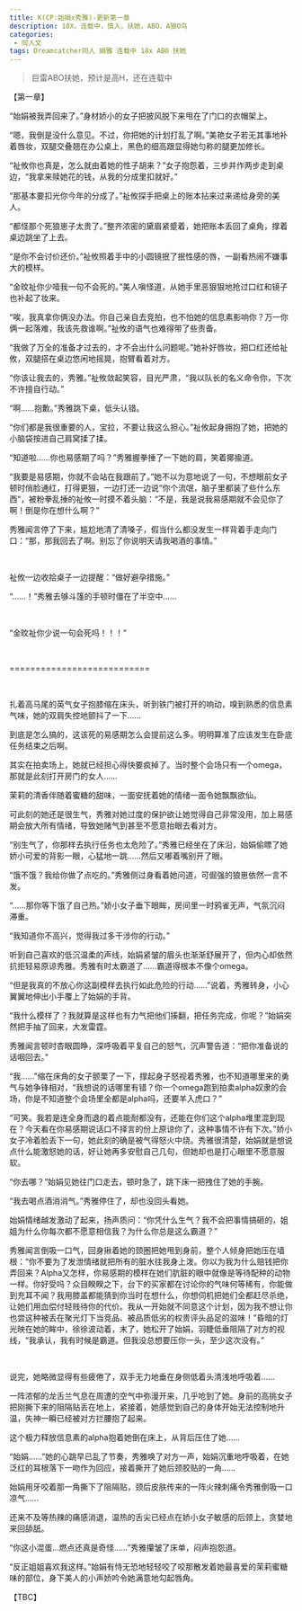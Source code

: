 ```yaml
---
title: K(CP:始娟x秀雅)-更新第一章
description: 18X，连载中，慎入，扶她，ABO，A狼O鸟
categories:
 - 同人文
tags: Dreamcatcher同人 娟雅 连载中 18x ABO 扶她
---
```


> 巨雷ABO扶她，预计是高H，还在连载中

<!-- more -->

【第一章】

<p><span style="font-weight: 400;">&ldquo;始娟被我弄回来了。&rdquo;身材娇小的女子把披风脱下来甩在了门口的衣帽架上。</span></p>
<p><span style="font-weight: 400;">&ldquo;嗯，我倒是没什么意见。不过，你把她的计划打乱了啊。&rdquo;美艳女子若无其事地补着唇妆，双腿交叠翘在办公桌上，黑色的细高跟显得她匀称的腿更加修长。</span></p>
<p><span style="font-weight: 400;">&ldquo;祉攸你也真是，怎么就由着她的性子胡来？&rdquo;女子抱怨着，三步并作两步走到桌边，&ldquo;我拿来赎她花的钱，从我的分成里扣就好。&rdquo;</span></p>
<p><span style="font-weight: 400;">&ldquo;那基本要扣光你今年的分成了。&rdquo;祉攸探手把桌上的账本拈来过来递给身旁的美人。</span></p>
<p><span style="font-weight: 400;">&ldquo;都怪那个死狼崽子太贵了。&rdquo;整齐浓密的黛眉紧蹙着，她把账本丢回了桌角，撑着桌边跳坐了上去。</span></p>
<p><span style="font-weight: 400;">&ldquo;是你不会讨价还价。&rdquo;祉攸照着手中的小圆镜抿了抿性感的唇，一副看热闹不嫌事大的模样。</span></p>
<p><span style="font-weight: 400;">&ldquo;金旼祉你少噎我一句不会死的。&rdquo;美人嗔怪道，从她手里恶狠狠地抢过口红和镜子也补起了妆来。</span></p>
<p><span style="font-weight: 400;">&ldquo;唉，我真拿你俩没办法。你自己亲自去竞拍，也不怕她的信息素影响你？万一你俩一起落难，我该先救谁啊。&rdquo;祉攸的语气也难得带了些责备。</span></p>
<p><span style="font-weight: 400;">&ldquo;我做了万全的准备才过去的，才不会出什么问题呢。&rdquo;她补好唇妆，把口红还给祉攸，双腿搭在桌边悠闲地摇晃，抱臂看着对方。</span></p>
<p><span style="font-weight: 400;">&ldquo;你该让我去的，秀雅。&rdquo;祉攸敛起笑容，目光严肃，&ldquo;我以队长的名义命令你，下次不许擅自行动。&rdquo;</span></p>
<p><span style="font-weight: 400;">&ldquo;啊&hellip;&hellip;抱歉。&rdquo;秀雅跳下桌，低头认错。</span></p>
<p><span style="font-weight: 400;">&ldquo;你们都是我很重要的人，宝拉，不要让我这么担心。&rdquo;祉攸起身拥抱了她，把她的小脑袋按进自己肩窝揉了揉。</span></p>
<p><span style="font-weight: 400;">&ldquo;知道啦&hellip;&hellip;你也易感期了吗？&rdquo;秀雅握拳捶了一下她的肩，笑着揶揄道。</span></p>
<p><span style="font-weight: 400;">&ldquo;我要是易感期，你就不会站在我跟前了。&rdquo;她不以为意地说了一句，不想眼前女子顿时俏脸通红，打得更狠，一边打还一边说&ldquo;你个流氓，脑子里都装了些什么东西&rdquo;，被粉拳乱捶的祉攸一时摸不着头脑：&ldquo;不是，我是说我易感期就不会见你了啊！倒是你在想什么啊？&rdquo;</span></p>
<p><span style="font-weight: 400;">秀雅闻言停了下来，尴尬地清了清嗓子，假当什么都没发生一样背着手走向门口：&ldquo;那，那我回去了啊。别忘了你说明天请我喝酒的事情。&rdquo;</span></p>
<p>&nbsp;</p>
<p><span style="font-weight: 400;">祉攸一边收拾桌子一边提醒：&ldquo;做好避孕措施。&rdquo;</span></p>
<p><span style="font-weight: 400;">&ldquo;&hellip;&hellip;！&rdquo;秀雅去够斗篷的手顿时僵在了半空中&hellip;&hellip;</span></p>
<p>&nbsp;</p>
<p><span style="font-weight: 400;">&ldquo;金旼祉你少说一句会死吗！！！&rdquo;</span></p>
<p>&nbsp;</p>
<p><span style="font-weight: 400;">===========================</span></p>
<p>&nbsp;</p>
<p><span style="font-weight: 400;">扎着高马尾的英气女子抱膝缩在床头，听到铁门被打开的响动，嗅到熟悉的信息素气味，她的双肩失控地颤抖了一下&hellip;&hellip;</span></p>
<p><span style="font-weight: 400;">到底是怎么搞的，这该死的易感期怎么会提前这么多。明明算准了应该发生在卧底任务结束之后啊。</span></p>
<p><span style="font-weight: 400;">其实在拍卖场上，她就已经担心得快要疯掉了。当时整个会场只有一个omega，那就是此刻打开房门的女人&hellip;&hellip;</span></p>
<p><span style="font-weight: 400;">茉莉的清香伴随着蜜糖的甜味，一面安抚着她的情绪一面令她飘飘欲仙。</span></p>
<p><span style="font-weight: 400;">可此刻的她还是很生气，秀雅对她过度的保护欲让她觉得自己非常没用，加上易感期会放大所有情绪，导致她赌气到甚至不愿意抬眼去看对方。</span></p>
<p><span style="font-weight: 400;">&ldquo;别生气了，你那样去执行任务也太危险了。&rdquo;秀雅已经坐在了床沿，始娟偷瞟了她娇小可爱的背影一眼，心猛地一跳&hellip;&hellip;然后又嘟着嘴别开了眼。</span></p>
<p><span style="font-weight: 400;">&ldquo;饿不饿？我给你做了点吃的。&rdquo;秀雅侧过身看着她问道，可倔强的狼崽依然一言不发。</span></p>
<p><span style="font-weight: 400;">&ldquo;&hellip;&hellip;那你等下饿了自己热。&rdquo;娇小女子垂下眼眸，房间里一时鸦雀无声，气氛沉闷滞重。</span></p>
<p><span style="font-weight: 400;">&ldquo;我知道你不高兴，觉得我过多干涉你的行动。&rdquo;</span></p>
<p><span style="font-weight: 400;">听到自己喜欢的低沉温柔的声线，始娟紧皱的眉头也渐渐舒展开了，但内心却依然抗拒轻易原谅秀雅。秀雅有时太霸道了&hellip;&hellip;霸道得根本不像个omega。</span></p>
<p><span style="font-weight: 400;">&ldquo;但是我真的不放心你这副模样去执行如此危险的行动&hellip;&hellip;&rdquo;说着，秀雅转身，小心翼翼地伸出小手覆上了始娟的手背。</span></p>
<p><span style="font-weight: 400;">&ldquo;我什么模样了？我就算是这样也有力气把他们揍翻，把任务完成，你呢？&rdquo;始娟突然把手抽了回来，大发雷霆。</span></p>
<p><span style="font-weight: 400;">秀雅闻言顿时杏眼圆睁，深呼吸着平复自己的怒气，沉声警告道：&ldquo;把你准备说的话咽回去。&rdquo;</span></p>
<p><span style="font-weight: 400;">&ldquo;我&hellip;&hellip;&rdquo;缩在床角的女子颤栗了一下，撑起身子怒视着秀雅，也不知道哪里来的勇气与她争锋相对，&ldquo;我想说的话哪里有错？你一个omega跑到拍卖alpha奴隶的会场，你是不知道整个会场里全都是alpha吗，还要羊入虎口？&rdquo;</span></p>
<p><span style="font-weight: 400;">&ldquo;可笑。我若是连全身而退的着点能耐都没有，还能在你们这个alpha堆里混到现在？今天看在你易感期说话口不择言的份上原谅你了，这种事情不许有下次。&rdquo;娇小女子冷着脸丢下一句，她此刻的确是被气得怒火中烧。秀雅很清楚，始娟就是想说点什么能激怒她的话，好让她再多安慰自己几句，但她却也是打心眼里不愿意服软。</span></p>
<p><span style="font-weight: 400;">&ldquo;你去哪？&rdquo;始娟见她往门口走去，顿时急了，跳下床一把拽住了她的手腕。</span></p>
<p><span style="font-weight: 400;">&ldquo;我去喝点酒消消气。&rdquo;秀雅停住了，却也没回头看她。</span></p>
<p><span style="font-weight: 400;">始娟情绪越发激动了起来，扬声质问：&ldquo;你凭什么生气？我不会把事情搞砸的，姐姐为什么你每次都不愿意相信我？为什么你总是这么霸道？&rdquo;</span></p>
<p><span style="font-weight: 400;">秀雅闻言倒吸一口气，回身揪着她的颈圈把她甩到身前，整个人倾身把她压在墙根：&ldquo;你不要为了发泄情绪就把所有的脏水往我身上泼。你以为我为什么赔钱把你弄回来？Alpha又怎样，你易感期的模样在她们肮脏的眼中就像是等待配种的动物一样。你好受吗？众目睽睽之下，台下的买家都在讨论你的气味何等稀有，你能做到充耳不闻？我用膝盖都能猜到你当时在想什么，你想伺机把她们全都赶尽杀绝，让她们用血偿付轻贱待你的代价。我从一开始就不同意这个计划，因为我不想让你也尝这种被丢在聚光灯下当竞品、被品质低劣的权贵评头品足的滋味！&rdquo;昏暗的灯光映在她的眸中，徐徐波动着，末了，她松开了始娟，羽睫低垂阻隔了对方的视线，&ldquo;我承认，我有时候是霸道。但我没总想要压你一头，至少这次没有。&rdquo;</span></p>
<p>&nbsp;</p>
<p><span style="font-weight: 400;">说完，她略微显得有些疲倦了，双手无力地垂在身侧低着头清浅地呼吸着&hellip;&hellip;</span></p>
<p><span style="font-weight: 400;">一阵浓郁的龙舌兰气息在周遭的空气中弥漫开来，几乎呛到了她。身前的高挑女子把刚撕下来的阻隔贴丢在地上，紧接着，她感觉到自己的身体开始无法控制地升温，失神一瞬已经被对方拦腰抱了起来。</span></p>
<p><span style="font-weight: 400;">这个极力释放信息素的alpha抱着她倒在床上，从背后压住了她&hellip;&hellip;</span></p>
<p><span style="font-weight: 400;">&ldquo;始娟&hellip;&hellip;&rdquo;她的心跳早已乱了节奏，秀雅唤了对方一声，始娟沉重地呼吸着，在她泛红的耳根落下一吻作为回应，接着撕开了她后颈胶贴的一角&hellip;&hellip;</span></p>
<p><span style="font-weight: 400;">始娟用牙咬着那一角撕下了阻隔贴，颈后皮肤传来的一阵火辣刺痛令秀雅倒吸一口凉气&hellip;&hellip;</span></p>
<p><span style="font-weight: 400;">还来不及等热辣的痛感消退，温热的舌尖已经点在娇小女子敏感的后颈上，贪婪地来回舔舐。</span></p>
<p><span style="font-weight: 400;">&ldquo;你这小混蛋&hellip;燃点还真是奇怪&hellip;&hellip;&rdquo;秀雅攥皱了床单，闷声抱怨道。</span></p>
<p><span style="font-weight: 400;">&ldquo;反正姐姐喜欢我这样。&rdquo;始娟有恃无恐地轻轻咬了咬那散发着她最喜爱的茉莉蜜糖味的部位，身下美人的小声娇吟令她满意地勾起唇角。</span></p>

【TBC】